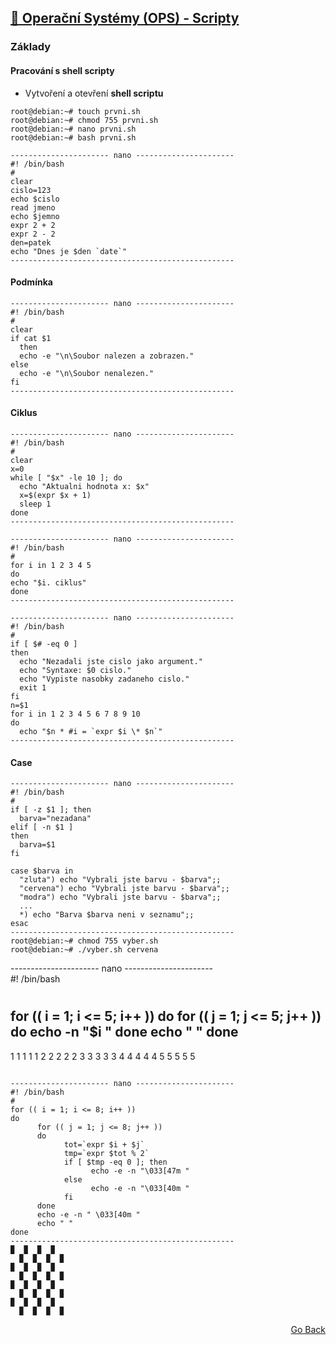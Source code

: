 ## <a href="https://github.com/neostetic/School-Zapisky/tree/main/OPS">📴 Operační Systémy (OPS) - Scripty</a>


### Základy
#### Pracování s shell scripty
- Vytvoření a otevření **shell scriptu**
```
root@debian:~# touch prvni.sh
root@debian:~# chmod 755 prvni.sh
root@debian:~# nano prvni.sh
root@debian:~# bash prvni.sh
```

```
---------------------- nano ----------------------  
#! /bin/bash
#
clear
cislo=123
echo $cislo
read jmeno
echo $jemno
expr 2 + 2
expr 2 - 2
den=patek
echo "Dnes je $den `date`"
--------------------------------------------------  
```

#### Podmínka
```
---------------------- nano ----------------------  
#! /bin/bash
#
clear
if cat $1
  then
  echo -e "\n\Soubor nalezen a zobrazen."
else
  echo -e "\n\Soubor nenalezen."
fi
--------------------------------------------------  
```

#### Ciklus
```
---------------------- nano ----------------------  
#! /bin/bash
#
clear
x=0
while [ "$x" -le 10 ]; do
  echo "Aktualni hodnota x: $x"
  x=$(expr $x + 1)
  sleep 1
done
--------------------------------------------------  
```
```
---------------------- nano ----------------------  
#! /bin/bash
#
for i in 1 2 3 4 5
do
echo "$i. ciklus"
done
--------------------------------------------------  
```
```
---------------------- nano ----------------------  
#! /bin/bash
#
if [ $# -eq 0 ]
then
  echo "Nezadali jste cislo jako argument."
  echo "Syntaxe: $0 cislo."
  echo "Vypiste nasobky zadaneho cislo."
  exit 1
fi
n=$1
for i in 1 2 3 4 5 6 7 8 9 10
do
  echo "$n * #i = `expr $i \* $n`"
--------------------------------------------------  
```

#### Case
```
---------------------- nano ----------------------  
#! /bin/bash
#
if [ -z $1 ]; then
  barva="nezadana"
elif [ -n $1 ]
then
  barva=$1
fi

case $barva in
  "zluta") echo "Vybrali jste barvu - $barva";;
  "cervena") echo "Vybrali jste barvu - $barva";;
  "modra") echo "Vybrali jste barvu - $barva";;
  ...
  *) echo "Barva $barva neni v seznamu";;
esac
--------------------------------------------------
root@debian:~# chmod 755 vyber.sh
root@debian:~# ./vyber.sh cervena
```

---------------------- nano ----------------------  
#! /bin/bash
#
for (( i = 1; i <= 5; i++ ))
do
      for (( j = 1; j <= 5; j++ ))
      do
      echo -n "$i "
      done
echo " "
done
--------------------------------------------------
1 1 1 1 1
2 2 2 2 2
3 3 3 3 3
4 4 4 4 4
5 5 5 5 5
```

---------------------- nano ----------------------  
#! /bin/bash
#
for (( i = 1; i <= 8; i++ ))
do
      for (( j = 1; j <= 8; j++ ))
      do  
            tot=`expr $i + $j`
            tmp=`expr $tot % 2`
            if [ $tmp -eq 0 ]; then
                  echo -e -n "\033[47m "
            else
                  echo -e -n "\033[40m "
            fi
      done
      echo -e -n " \033[40m "
      echo " "
done
--------------------------------------------------
▉  ▉  ▉  ▉  
  ▉  ▉  ▉  ▉
▉  ▉  ▉  ▉  
  ▉  ▉  ▉  ▉
▉  ▉  ▉  ▉  
  ▉  ▉  ▉  ▉
▉  ▉  ▉  ▉  
  ▉  ▉  ▉  ▉
```


<p align="right">
  <a href="./..">Go Back</a>
</p>
